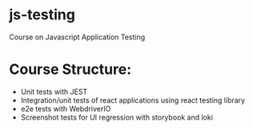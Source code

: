 # js-testing
Course on Javascript Application Testing
# Course Structure:

* Unit tests with JEST
* Integration/unit tests of react applications using react testing library
* e2e tests with WebdriverIO
* Screenshot tests for UI regression with storybook and loki